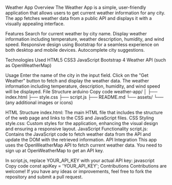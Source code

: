 Weather App
Overview
The Weather App is a simple, user-friendly application that allows users to get current weather information for any city. The app fetches weather data from a public API and displays it with a visually appealing interface.

Features
Search for current weather by city name.
Display weather information including temperature, weather description, humidity, and wind speed.
Responsive design using Bootstrap for a seamless experience on both desktop and mobile devices.
Autocomplete city suggestions.

Technologies Used
HTML5
CSS3
JavaScript
Bootstrap 4
Weather API (such as OpenWeatherMap)

Usage
Enter the name of the city in the input field.
Click on the "Get Weather" button to fetch and display the weather data.
The weather information including temperature, description, humidity, and wind speed will be displayed.
File Structure
arduino
Copy code
weather-app/
│
├── index.html
├── style.css
├── script.js
├── README.md
└── assets/
    └── (any additional images or icons)
    
HTML Structure
index.html: The main HTML file that includes the structure of the web page and links to the CSS and JavaScript files.
CSS Styling
style.css: Custom styles for the application, enhancing the visual design and ensuring a responsive layout.
JavaScript Functionality
script.js: Contains the JavaScript code to fetch weather data from the API and update the DOM with the retrieved information.
API Integration
This app uses the OpenWeatherMap API to fetch current weather data. You need to sign up at OpenWeatherMap to get an API key.

In script.js, replace YOUR_API_KEY with your actual API key:
javascript
Copy code
const apiKey = 'YOUR_API_KEY';
Contributions
Contributions are welcome! If you have any ideas or improvements, feel free to fork the repository and submit a pull request.
